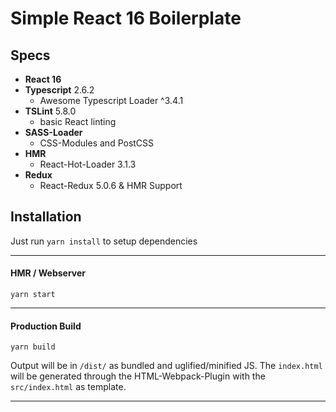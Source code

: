 # Simple React 16 Boilerplate
## Specs
- **React 16**
- **Typescript** 2.6.2
  - Awesome Typescript Loader ^3.4.1
- **TSLint** 5.8.0
  - basic React linting
- **SASS-Loader**
  - CSS-Modules and PostCSS
- **HMR**
  - React-Hot-Loader 3.1.3
- **Redux**
  - React-Redux 5.0.6 & HMR Support

## Installation

Just run `yarn install` to setup dependencies

----

#### HMR / Webserver
```
yarn start
```
----
#### Production Build
```
yarn build
```
Output will be in `/dist/` as bundled and uglified/minified JS.
The `index.html` will be generated through the HTML-Webpack-Plugin with the `src/index.html` as template.

----

